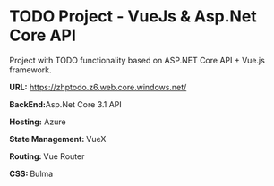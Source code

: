 
# TODO Project - VueJs & Asp.Net Core API
Project with TODO functionality based on ASP.NET Core API + Vue.js framework.

<b>URL:</b> https://zhptodo.z6.web.core.windows.net/

<b>BackEnd:</b>Asp.Net Core 3.1 API


<b>Hosting:</b> Azure


<b>State Management: </b>VueX


<b>Routing: </b>Vue Router


<b>CSS: </b>Bulma


